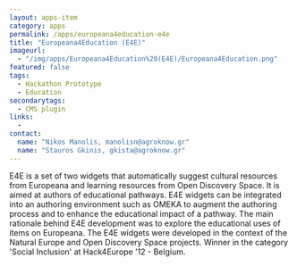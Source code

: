 ```yaml
---
layout: apps-item
category: apps
permalink: /apps/europeana4education-e4e
title: "Europeana4Education (E4E)"
imageurl:
  - "/img/apps/Europeana4Education%20(E4E)/Europeana4Education.png"
featured: false
tags:
  - Hackathon Prototype
  - Education
secondarytags:
  - CMS plugin
links:
  - 
contact: 
  name: "Nikos Manolis, manolisn@agroknow.gr"
  name: "Stauros Gkinis, gkista@agroknow.gr"
---
```


E4E is a set of two widgets that automatically suggest cultural resources from Europeana and learning resources from Open Discovery Space. It is aimed at authors of educational pathways. E4E widgets can be integrated into an authoring environment such as OMEKA to augment the authoring process and to enhance the educational impact of a pathway. The main rationale behind E4E development was to explore the educational uses of items on Europeana. The E4E widgets were developed in the context of the Natural Europe and Open Discovery Space projects. Winner in the category 'Social Inclusion' at Hack4Europe '12 - Belgium.
